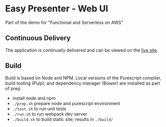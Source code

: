 # Easy Presenter - Web UI

Part of the demo for "Functional and Serverless on AWS"

## Continuous Delivery

The application is continually delivered and can be viewed on the [live site](https://present.banjocreek.io).

## Build

Build is based on Node and NPM. Local versions of the Purescript compiler, build tooling (Pulp), and dependency manager (Bower) are installed as part of prep.

- install node and npm
- `./prep.sh` prepare node and purescript environment
- `./test.sh` to run unit tests
- `./run.sh` to run webpack dev server
- `./build.sh` to build static site; results in `./build/`


